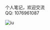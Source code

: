 
个人笔记，欢迎交流  
QQ: 1076961087


![iu](https://github.com/woshitangxiao/myNote/blob/master/img/iu.jpg)                   